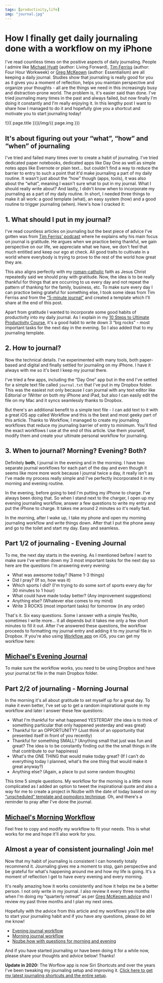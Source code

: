 ```yaml
---
tags: [productivity,life]
img: "journal.jpg"
---
```


# How I finally get daily journaling done with a workflow on my iPhone

I've read countless times on the positive aspects of daily journaling. People I admire like [Michael Hyatt][mh] (author: Living Forward), [Tim Ferriss][tf] (author: Four Hour Workweek) or [Greg McKeown][gm] (author: Essentialism) are all keeping a daily journal. Studies show that journaling is really good for you as it gives you a moment of reflection, helps you maintain perspective and organize your thoughts - all are the things we need in this increasingly busy and distraction-prone world. The problem is, it's easier said than done. I've tried journaling many times in the past and always failed, but now finally I'm doing it constantly and I'm really enjoying it. In this lengthy post I want to share how I managed to do it and hopefully give you a shortcut and motivate you to start journaling today!

<!--More-->

![{{ page.title }}](/img/{{ page.img }})

## It's about figuring out your “what”, “how” and “when” of journaling

I've tried and failed many times over to create a habit of journaling. I've tried dedicated paper notebooks, dedicated apps like Day One as well as simple notes apps like Evernote or plain text… but couldn't find a way to reduce the barrier to entry to such a point that it'd make journaling a part of my daily routine. It wasn't just about the “how” though (apps, tools), it was also about the “what”, meaning I wasn't sure what to put in my journal. What I should really write about? And lastly, I didn't know when to incorporate my journaling as a part of my daily routine. In short, I needed three things to make it all work: a good template (what), an easy system (how) and a good routine to trigger journaling (when). Here's how I cracked it:

## 1. What should I put in my journal?

I've read countless articles on journaling but the best piece of advice I've gotten was from [Tim Ferriss' podcast][tfp] where he explains why his main focus on journal is gratitude. He argues when we practice being thankful, we gain perspective on our life, we appreciate what we have, we don't feel that much entitled and keep our ego at check. All good traits to cultivate in a world where everybody is trying to prove to the rest of the world how great they are.

This also aligns perfectly with my [roman-catholic](/catholic) faith as Jesus Christ repeatedly said we should pray with gratitude. Now, the idea is to be really thankful for things that are occurring to us every day and not repeat the pattern of thanking for the family, business, etc. To make sure every day I can practice being grateful for something else, I took some ideas from Tim Ferriss and from the [“5-minute journal”][5m] and created a template which I'll share at the end of this post.

Apart from gratitude I wanted to incorporate some good habits of productivity into my daily journal. As I explain in my [10 Steps to Ultimate Productivity Course][pc], it's a good habit to write down 3 “big rocks” - most important tasks for the next day in the evening. So I also added that to my journaling template.

## 2. How to journal?

Now the technical details. I've experimented with many tools, both paper-based and digital and finally settled for journaling on my iPhone. I have it always with me so it's best I keep my journal there.

I've tried a few apps, including the “Day One” app but in the end I've settled for a simple text file called `journal.txt` that I've put in my Dropbox folder. This was the easiest not only because I can journal with any text editor like Editorial or 1Writer on both my iPhone and iPad, but also I can easily edit the file on my Mac and it syncs seamlessly thanks to Dropbox.

But there's an additional benefit to a simple text file - I can add text to it with a great iOS app called Workflow and this is the best and most geeky part of this article. Thanks to Workflow, I managed to create my journaling workflows that reduce my journaling barrier of entry to minimum. You'll find the exact workflows I use at the end of this article. Use them yourself, modify them and create your ultimate personal workflow for journaling.

## 3. When to journal? Morning? Evening? Both?

Definitely **both**, I journal in the evening and in the morning. I have two separate journal workflows for each part of the day and even though it seems like more more work because I journal twice a day, it really isn't as I've made my process really simple and I've perfectly incorporated it in my morning and evening routine.

In the evening, before going to bed I'm putting my iPhone to charge. I've always been doing that. So when I stand next to the charger, I open up my evening journaling workflow, answer a few questions to write my entry and put the iPhone to charge. It takes me around 2 minutes so it's really fast.

In the morning, after I wake up, I take my phone and open my morning journaling workflow and write things down. After that I put the phone away and go to the toilet and start my day. Easy and seamless.

## Part 1/2 of journaling - Evening Journal

To me, the next day starts in the evening. As I mentioned before I want to make sure I've written down my 3 most important tasks for the next day so here are the questions I'm answering every evening:

- What was awesome today? (Name 1-3 things)
- Did I pray? (If so, how was it)
- Which sports I did? (I'm trying to do some sort of sports every day for 30 minutes to 1 hour)
- What could have made today better? (Any improvement suggestions)
- Anything else? (Whatever else comes to my mind)
- Write 3 ROCKS (most important tasks) for tomorrow (in any order)

That's it. Six easy questions. Some I answer with a simple Yes/No, sometimes I write more… it all depends but it takes me only a few short minutes to fill it out. After I've answered these questions, the workflow proceeds to formatting my journal entry and adding it to my journal file in Dropbox. If you're also using [Workflow app][w] on iOS, you can get my workflow here:

## [Michael's Evening Journal][w1]

To make sure the workflow works, you need to be using Dropbox and have your journal.txt file in the main Dropbox folder.

## Part 2/2 of journaling - Morning Journal

In the morning it's all about gratitude to set myself up for a great day. To make it even better, I've set up to get a random inspirational quote in my workflow and later I answer these few questions:

- What I'm thankful for what happened YESTERDAY (the idea is to think of something particular that only happened yesterday and was great)
- Thankful for an OPPORTUNITY? (Just think of an opportunity that presented itself in front of you recently)
- Thankful for something SMALL? (Anything small that just was fun and great? The idea is to be constantly finding out the the small things in life that contribute to our happiness)
- What's the ONE THING that would make today great? (If I can't do everything today I planned, what's the one thing that would make it great anyway?)
- Anything else? (Again, a place to put some random thoughts)

This time 5 simple questions. My workflow for the morning is a little more complicated as I added an option to tweet the inspirational quote and also a way for me to create a project in Nozbe with the date of today based on my [“unscheduled” template and pomodoro technique](/unschedule). Oh, and there's a reminder to pray after I've done the journal.

## [Michael's Morning Workflow][w2]

Feel free to copy and modify my workflow to fit your needs. This is what works for me and hope it'll also work for you.

## Almost a year of consistent journaling! Join me!

Now that my habit of journaling is consistent I can honestly totally recommend it. Journaling gives me a moment to stop, gain perspective and be grateful for what's happening around me and how my life is going. It's a moment of reflection I get to have every evening and every morning.

It's really amazing how it works consistently and how it helps me be a better person. I not only write in my journal. I also review it every three months when I'm doing my “quarterly retreat” as per [Greg McKeown advice][gmp] and I review my past three months and I plan my next ones.

Hopefully with the advice from this article and my workflows you'll be able to start your journaling habit and if you have any questions, please do let me know!

* [Evening journal workflow][w1]
* [Morning journal workflow][w2]
* [Nozbe.how with questions for morning and evening][nh]

And if you have started journaling or have been doing it for a while now, please share your thoughts and advice below! Thanks!

**Update in 2020:** The Worflow app is now Siri Shortcuts and over the years I've been tweaking my journaling setup and improving it. [Click here to get my latest journaling shortcuts and the entire setup](/journal20/).


[w]: https://workflow.is
[nh]: https://nozbe.how/LzqpM
[mh]: https://michaelhyatt.com/daily-journal-template.html
[pc]: https://productivitycourse.com
[tf]: http://fourhourworkweek.com/2015/01/15/morning-pages/
[tfp]: http://fourhourworkweek.com/2015/11/29/magic-of-mindfulness/
[gm]: http://gregmckeown.com/blog/one-thing-productive-people-reaching-phones/
[gmp]: https://michaelhyatt.com/season-3-episode-12-the-disciplined-pursuit-of-less-podcast.html

[w2]: https://workflow.is/workflows/b6bf6cf6e4a24ed293dec8c1a2142e7d
[w1]: https://workflow.is/workflows/3102fadbb718446c819dbc907d09018d
[5m]: https://www.intelligentchange.com/products/the-five-minute-journal

[tp]: https://thepodcast.fm
[i]: https://iMagazine.pl
[d]: http://db.tt/kD7Liux
[e]: /how-i-use-evernote
[p]: /passion
[n]: https://michael.gratis/nozbe
[io]: https://michael.gratis/ipadonly/
[pm]: http://productivemag.com/
[s]: /show
[t]: http://twitter.com/MSliwinski